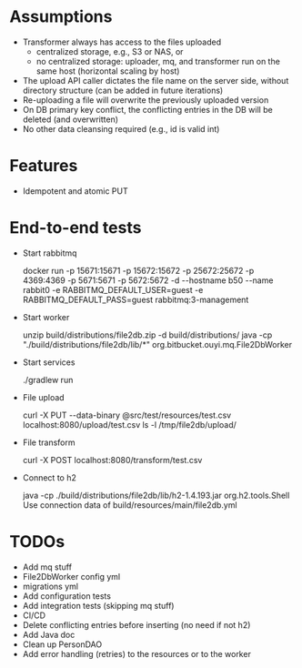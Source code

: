 
# Assumptions

- Transformer always has access to the files uploaded
    - centralized storage, e.g., S3 or NAS, or
    - no centralized storage: uploader, mq, and transformer run on the same host (horizontal scaling by host)
- The upload API caller dictates the file name on the server side, without directory structure (can be added in future iterations)
- Re-uploading a file will overwrite the previously uploaded version
- On DB primary key conflict, the conflicting entries in the DB will be deleted (and overwritten) 
- No other data cleansing required (e.g., id is valid int)

# Features

- Idempotent and atomic PUT

# End-to-end tests

- Start rabbitmq

    docker run -p 15671:15671 -p 15672:15672 -p 25672:25672 -p 4369:4369 -p 5671:5671 -p 5672:5672 -d --hostname b50 --name rabbit0 -e RABBITMQ_DEFAULT_USER=guest -e RABBITMQ_DEFAULT_PASS=guest rabbitmq:3-management

- Start worker

    unzip build/distributions/file2db.zip -d build/distributions/
    java -cp "./build/distributions/file2db/lib/*" org.bitbucket.ouyi.mq.File2DbWorker

- Start services

    ./gradlew run

- File upload

    curl -X PUT --data-binary @src/test/resources/test.csv localhost:8080/upload/test.csv
    ls -l /tmp/file2db/upload/

- File transform

    curl -X POST localhost:8080/transform/test.csv

- Connect to h2

    java -cp ./build/distributions/file2db/lib/h2-1.4.193.jar org.h2.tools.Shell
    Use connection data of build/resources/main/file2db.yml 

# TODOs

- Add mq stuff
- File2DbWorker config yml
- migrations yml
- Add configuration tests
- Add integration tests (skipping mq stuff)
- CI/CD
- Delete conflicting entries before inserting (no need if not h2)
- Add Java doc
- Clean up PersonDAO
- Add error handling (retries) to the resources or to the worker

